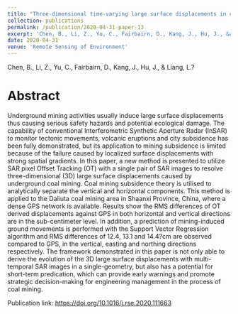```yaml
---
title: "Three-dimensional time-varying large surface displacements in coal exploiting areas revealed through integration of SAR pixel offset measurements and mining subsidence model"
collection: publications
permalink: /publication/2020-04-31-paper-13
excerpt: 'Chen, B., Li, Z., Yu, C., Fairbairn, D., Kang, J., Hu, J., &amp; Liang, L.?'
date: 2020-04-31
venue: 'Remote Sensing of Environment'
---
```

Chen, B., Li, Z., Yu, C., Fairbairn, D., Kang, J., Hu, J., &amp; Liang, L.?

Abstract
=====
Underground mining activities usually induce large surface displacements thus causing serious safety hazards and potential ecological damage. The capability of conventional Interferometric Synthetic Aperture Radar (InSAR) to monitor tectonic movements, volcanic eruptions and city subsidence has been fully demonstrated, but its application to mining subsidence is limited because of the failure caused by localized surface displacements with strong spatial gradients. In this paper, a new method is presented to utilize SAR pixel Offset Tracking (OT) with a single pair of SAR images to resolve three-dimensional (3D) large surface displacements caused by underground coal mining. Coal mining subsidence theory is utilised to analytically separate the vertical and horizontal components. This method is applied to the Daliuta coal mining area in Shaanxi Province, China, where a dense GPS network is available. Results show the RMS differences of OT derived displacements against GPS in both horizontal and vertical directions are in the sub-centimeter level. In addition, a prediction of mining-induced ground movements is performed with the Support Vector Regression algorithm and RMS differences of 12.4, 13.1 and 14.4?cm are observed compared to GPS, in the vertical, easting and northing directions respectively. The framework demonstrated in this paper is not only able to derive the evolution of the 3D large surface displacements with multi-temporal SAR images in a single-geometry, but also has a potential for short-term predication, which can provide early warnings and promote strategic decision-making for engineering management in the process of coal mining.  

Publication link: https://doi.org/10.1016/j.rse.2020.111663